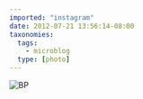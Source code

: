```yaml
---
imported: "instagram"
date: 2012-07-21 13:56:14-08:00
taxonomies:
  tags:
    - microblog
  type: [photo]
---
```

![BP](/media/images/photos/2012/07/c7f3e8fcefbb575de5ec44fb8f6a47ba.jpg)

